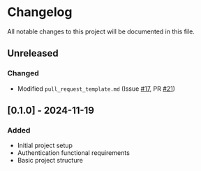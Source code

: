 # Changelog
All notable changes to this project will be documented in this file.

## Unreleased

### Changed
- Modified `pull_request_template.md` (Issue [#17](https://github.com/canasmh/iron-track-mobile/issues/17), PR [#21](https://github.com/canasmh/iron-track-mobile/pull/21))

## [0.1.0] - 2024-11-19
### Added
- Initial project setup
- Authentication functional requirements
- Basic project structure
